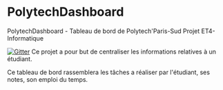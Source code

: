 # PolytechDashboard
PolytechDashboard - Tableau de bord de Polytech'Paris-Sud
Projet ET4-Informatique

[![Gitter](https://badges.gitter.im/Join%20Chat.svg)](https://gitter.im/Yachironi/PolytechDashboard?utm_source=badge&utm_medium=badge&utm_campaign=pr-badge&utm_content=badge)
Ce projet a pour but de centraliser les informations relatives à un étudiant.

Ce tableau de bord rassemblera les tâches a réaliser par l'étudiant, ses notes,
son emploi du temps.

